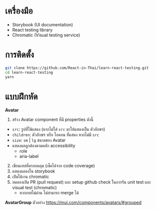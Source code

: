 # เครื่องมือ

- Storybook (UI documentation)
- React testing library
- Chromatic (Visual testing service)

# การติดตั้ง

```bash
git clone https://github.com/React-in-Thai/learn-react-testing.git
cd learn-react-testing
yarn
```

# แบบฝึกหัด

**Avatar**

1. สร้าง Avatar component ที่มี properties ดังนี้
  - `src`: รูปที่ใช้แสดง (หากไม่ใส่ `src` มาให้แสดงเป็น ตัวอักษร)
  - `children`: ตัวอักษร หรือ ไอคอน ที่แสดง หากไม่มี `src`
  - `size`: `sm` | `lg` ขนาดของ Avatar
  - แสดงผลถูกต้องตามหลัก accessibility
    - role
    - aria-label

2. เขียนเทสที่ครอบคลุม (เช็คได้จาก code coverage)
3. แสดงผลลงใน storybook
4. เปิดใช้งาน chromatic
5. ทดลองเปิด PR (pull request) และ setup github check ในการรัน unit test และ visual test (chromatic)
   - หากเทสไม่ผ่าน ไม่สามารถ merge ได้

**AvatarGroup**
ตัวอย่าง https://mui.com/components/avatars/#grouped
